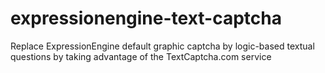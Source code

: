 expressionengine-text-captcha
=============================

Replace ExpressionEngine default graphic captcha by logic-based textual questions by taking  advantage of the TextCaptcha.com service
